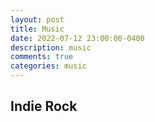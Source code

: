 ```yaml
---
layout: post
title: Music
date: 2022-07-12 23:00:00-0400
description: music
comments: true
categories: music
---
```


## Indie Rock
